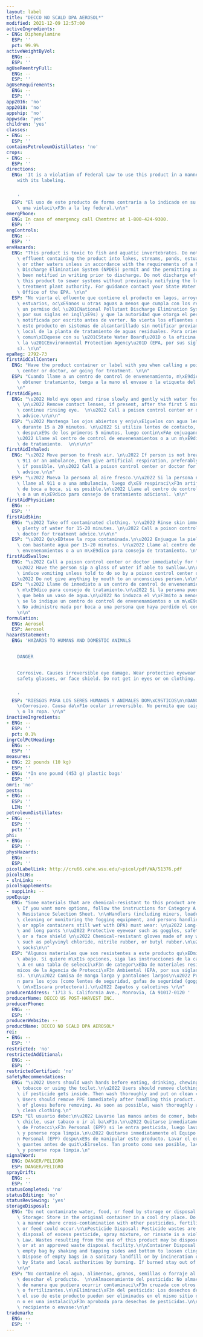 ```yaml
---
layout: label
title: "DECCO NO SCALD DPA AEROSOL*"
modified: 2021-12-09 12:57:00
activeIngredients:
- ENG: Diphenylamine
  ESP: ''
  pct: 99.9%
activeWeightByVol:
  ENG: --
  ESP: ''
agUseReentryFull:
  ENG: --
  ESP: ''
agUseRequirements:
  ENG: --
  ESP: ''
app2016: 'no'
app2018: 'no'
appship: 'no'
appwsda: 'yes'
children: 'yes'
classes:
- ENG: --
  ESP: ''
containsPetroleumDistillates: 'no'
crops:
- ENG: --
  ESP: ''
directions:
  ENG: 'It is a violation of Federal Law to use this product in a manner inconsistent
    with its labeling.


    '
  ESP: "El uso de este producto de forma contraria a lo indicado en su etiqueta constituye\
    \ una violaci\xF3n a la ley federal.\n\n"
emergPhone:
  ENG: In case of emergency call Chemtrec at 1-800-424-9300.
  ESP: ''
engControls:
  ENG: --
  ESP: ''
envHazards:
  ENG: "This product is toxic to fish and aquatic invertebrates. Do not discharge\
    \ effluent containing the product into lakes, streams, ponds, estuaries, oceans\
    \ or other waters unless in accordance with the requirements of a National Pollutant\
    \ Discharge Elimination System (NPDES) permit and the permitting authority has\
    \ been notified in writing prior to discharge. Do not discharge effluent containing\
    \ this product to sewer systems without previously notifying the local sewage\
    \ treatment plant authority. For guidance contact your State Water Board or Regional\
    \ Office of the EPA. \n\n"
  ESP: "No vierta el efluente que contiene el producto en lagos, arroyos, estanques,\
    \ estuarios, oc\xE9anos u otras aguas a menos que cumpla con los requisitos de\
    \ un permiso del \u201CNational Pollutant Discharge Elimination System\u201D (NPDES,\
    \ por sus siglas en ingl\xE9s) y que la autoridad que otorga el permiso haya sido\
    \ notificada por escrito antes de verter. No vierta los efluentes que contienen\
    \ este producto en sistemas de alcantarillado sin notificar previamente a la autoridad\
    \ local de la planta de tratamiento de aguas residuales. Para orientaci\xF3n,\
    \ comun\xEDquese con su \u201CState Water Board\u201D o la oficina regional de\
    \ la \u201CEnvironmental Protection Agency\u201D (EPA, por sus siglas en ingl\xE9\
    s). \n\n"
epaReg: 2792-73
firstAidCallCenter:
  ENG: "Have the product container or label with you when calling a poison control\
    \ center or doctor, or going for treatment. \n\n"
  ESP: "Cuando llame a un centro de control de envenenamiento, m\xE9dico o intente\
    \ obtener tratamiento, tenga a la mano el envase o la etiqueta del producto. \n\
    \n"
firstAidEyes:
  ENG: "\u2022 Hold eye open and rinse slowly and gently with water for 15-20 minutes.\
    \ \n\u2022 Remove contact lenses, if present, after the first 5 minutes, then\
    \ continue rinsing eye.  \n\u2022 Call a poison control center or doctor for treatment\
    \ advice.\n\n\n"
  ESP: "\u2022 Mantenga los ojos abiertos y enju\xE1guelos con agua lenta y cuidadosamente\
    \ durante 15 a 20 minutos. \n\u2022 Si utiliza lentes de contacto, qu\xEDteselos\
    \ despu\xE9s de los primeros 5 minutos, luego contin\xFAe enjuagando los ojos.\n\
    \u2022 Llame al centro de control de envenenamientos o a un m\xE9dico para consejo\
    \ de tratamiento.  \n\n\n\n"
firstAidInhaled:
  ENG: "\u2022 Move person to fresh air. \n\u2022 If person is not breathing, call\
    \ 911 or an ambulance, then give artificial respiration, preferably mouth-to-mouth,\
    \ if possible. \n\u2022 Call a poison control center or doctor for further treatment\
    \ advice.\n\n"
  ESP: "\u2022 Mueva la persona al aire fresco.\n\u2022 Si la persona no est\xE1 respirando\
    \ llame al 911 o a una ambulancia, luego d\xE9 respiraci\xF3n artificial, preferiblemente\
    \ de boca a boca, si es posible.\n\u2022 Llame al centro de control de envenenamientos\
    \ o a un m\xE9dico para consejo de tratamiento adicional. \n\n"
firstAidPhysician:
  ENG: --
  ESP: ''
firstAidSkin:
  ENG: "\u2022 Take off contaminated clothing. \n\u2022 Rinse skin immediately with\
    \ plenty of water for 15-20 minutes. \n\u2022 Call a poison control center or\
    \ doctor for treatment advice.\n\n\n"
  ESP: "\u2022 Qu\xEDtese la ropa contaminada.\n\u2022 Enjuague la piel inmediatamente\
    \ con bastante agua por 15-20 minutos. \n\u2022 Llame al centro de control de\
    \ envenenamientos o a un m\xE9dico para consejo de tratamiento. \n\n\n"
firstAidSwallow:
  ENG: "\u2022 Call a poison control center or doctor immediately for treatment advice.\n\
    \u2022 Have the person sip a glass of water if able to swallow.\n\u2022 Do not\
    \ induce vomiting unless told to do so by a poison control center or doctor. \n\
    \u2022 Do not give anything by mouth to an unconscious person.\n\n\n"
  ESP: "\u2022 Llame de inmediato a un centro de control de envenenamientos o a un\
    \ m\xE9dico para consejo de tratamiento.\n\u2022 Si la persona puede tragar, haga\
    \ que beba un vaso de agua.\n\u2022 No induzca el v\xF3mito a menos que as\xED\
    \ se lo indique un centro de control de envenenamientos o un m\xE9dico.\n\u2022\
    \ No administre nada por boca a una persona que haya perdido el conocimiento.\n\
    \n\n"
formulation:
  ENG: Aerosol
  ESP: Aerosol
hazardStatement:
  ENG: 'HAZARDS TO HUMANS AND DOMESTIC ANIMALS


    DANGER


    Corrosive. Causes irreversible eye damage. Wear protective eyewear such as goggles,
    safety glasses, or face shield. Do not get in eyes or on clothing.


    '
  ESP: "RIESGOS PARA LOS SERES HUMANOS Y ANIMALES DOM\xC9STICOS\n\nDANGER/PELIGRO\n\
    \nCorrosivo. Causa da\xF1o ocular irreversible. No permita que caiga en los ojos\
    \ o la ropa. \n\n"
inactiveIngredients:
- ENG: --
  ESP: ''
  pct: 0.1%
ingrColPctHeading:
  ENG: --
  ESP: ''
measures:
- ENG: 22 pounds (10 kg)
  ESP: ''
- ENG: '*In one pound (453 g) plastic bags'
  ESP: ''
omri: 'no'
pests:
- ENG: --
  ESP: ''
  LIN: ''
petroleumDistillates:
- ENG: --
  ESP: ''
  pct: ''
phi:
- ENG: --
  ESP: ''
physHazards:
  ENG: --
  ESP: ''
picolLabelLink: http://cru66.cahe.wsu.edu/~picol/pdf/WA/51376.pdf
picolSLNs:
- slnLink: --
picolSupplements:
- suppLink: --
ppeEquip:
  ENG: "Some materials that are chemical-resistant to this product are listed below.\
    \ If you want more options, follow the instructions for Category A on an EPA Chemical\
    \ Resistance Selection Sheet. \n\nHandlers (including mixers, loaders, persons\
    \ cleaning or monitoring the fogging equipment, and persons handling treated apples\
    \ or apple containers still wet with DPA) must wear: \n\u2022 Long-sleeved shirt\
    \ and long pants \n\u2022 Protective eyewear such as goggles, safety glasses,\
    \ or a face shield \n\u2022 Chemical-resistant gloves made of any waterproof material\
    \ such as polyvinyl chloride, nitrile rubber, or butyl rubber.\n\u2022 Shoes and\
    \ socks\n\n"
  ESP: "Algunos materiales que son resistentes a este producto qu\xEDmico se mencionan\
    \ abajo. Si quiere m\xE1s opciones, siga las instrucciones de la categor\xEDa\
    \ A en una tabla de selecci\xF3n de categor\xEDa de materiales resistentes a qu\xED\
    micos de la Agencia de Protecci\xF3n Ambiental (EPA, por sus siglas en ingl\xE9\
    s). \n\n\u2022 Camisa de manga larga y pantalones largos\n\u2022 Protecci\xF3\
    n para los ojos [como lentes de seguridad, gafas de seguridad (goggles) o careta\
    \ (m\xE1scara protectora)].\n\u2022 Zapatos y calcetines \n\n"
producerAddress: '1713 S. California Ave., Monrovia, CA 91017-0120 '
producerName: DECCO US POST-HARVEST INC.
producerPhone:
  ENG: --
  ESP: ''
producerWebsite: --
productName: DECCO NO SCALD DPA AEROSOL*
rei:
- ENG: --
  ESP: ''
restricted: 'no'
restrictedAdditional:
  ENG: --
  ESP: ''
restrictedCertified: 'no'
safetyRecommendations:
  ENG: "\u2022 Users should wash hands before eating, drinking, chewing gum, using\
    \ tobacco or using the toilet.\n\u2022 Users should remove clothing/PPE immediately\
    \ if pesticide gets inside. Then wash thoroughly and put on clean clothing.\n\u2022\
    \ Users should remove PPE immediately after handling this product. Wash the outside\
    \ of gloves before removing. As soon as possible, wash thoroughly and change into\
    \ clean clothing.\n"
  ESP: "El usuario debe:\n\u2022 Lavarse las manos antes de comer, beber, masticar\
    \ chicle, usar tabaco o ir al ba\xF1o.\n\u2022 Quitarse inmediatamente la ropa/Equipo\
    \ de Protecci\xF3n Personal (EPP) si le entra pesticida, luego lavarse muy bien\
    \ y ponerse ropa limpia.\n\u2022 Quitarse inmediatamente el Equipo de Protecci\xF3\
    n Personal (EPP) despu\xE9s de manipular este producto. Lavar el exterior de los\
    \ guantes antes de quit\xE1rselos. Tan pronto como sea posible, lavarse muy bien\
    \ y ponerse ropa limpia.\n"
signalWord:
  ENG: DANGER/PELIGRO
  ESP: DANGER/PELIGRO
sprayDrift:
  ENG: --
  ESP: ''
statusCompleted: 'no'
statusEditing: 'no'
statusReviewing: 'yes'
storageDisposal:
  ENG: "Do not contaminate water, food, or feed by storage or disposal.\n\nPesticide\
    \ Storage: Store in the original container in a cool dry place. Do not store in\
    \ a manner where cross-contamination with other pesticides, fertilizers, food\
    \ or feed could occur.\n\nPesticide Disposal: Pesticide wastes are toxic. Improper\
    \ disposal of excess pesticide, spray mixture, or rinsate is a violation of Federal\
    \ Law. Wastes resulting from the use of this product may be disposed of on site\
    \ or at an approved waste disposal facility.\n\nContainer Disposal: Completely\
    \ empty bag by shaking and tapping sides and bottom to loosen clinging particles.\
    \ Dispose of empty bags in a sanitary landfill or by incineration or if allowed\
    \ by State and local authorities by burning. If burned stay out of smoke. \n\n\
    \n\n"
  ESP: "No contamine el agua, alimentos, granos, semillas o forraje al almacenar o\
    \ desechar el producto.  \n\nAlmacenamiento del pesticida: No almacene (el producto)\
    \ de manera que pudiera ocurrir contaminaci\xF3n cruzada con otros pesticidas\
    \ o fertilizantes.\n\nEliminaci\xF3n del pesticida: Los desechos derivados por\
    \ el uso de este producto pueden ser eliminados en el mismo sitio de aplicaci\xF3\
    n o en una instalaci\xF3n aprobada para desechos de pesticidas.\n\nDesecho del\
    \ recipiente o envase:\n\n"
trademark:
  ENG: --
  ESP: ''
---
```

